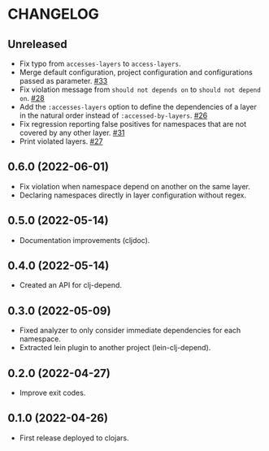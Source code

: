 # CHANGELOG

## Unreleased

* Fix typo from `accesses-layers` to `access-layers`.
* Merge default configuration, project configuration and configurations passed as parameter. [#33](https://github.com/fabiodomingues/clj-depend/issues/33)
* Fix violation message from `should not depends on` to `should not depend on`. [#28](https://github.com/fabiodomingues/clj-depend/issues/28)
* Add the `:accesses-layers` option to define the dependencies of a layer in the natural order instead of `:accessed-by-layers`. [#26](https://github.com/fabiodomingues/clj-depend/issues/26)
* Fix regression reporting false positives for namespaces that are not covered by any other layer. [#31](https://github.com/fabiodomingues/clj-depend/issues/31)
* Print violated layers. [#27](https://github.com/fabiodomingues/clj-depend/issues/27)

## 0.6.0 (2022-06-01)

* Fix violation when namespace depend on another on the same layer.
* Declaring namespaces directly in layer configuration without regex.

## 0.5.0 (2022-05-14)
* Documentation improvements (cljdoc).

## 0.4.0 (2022-05-14)
* Created an API for clj-depend.

## 0.3.0 (2022-05-09)
* Fixed analyzer to only consider immediate dependencies for each namespace.
* Extracted lein plugin to another project (lein-clj-depend).

## 0.2.0 (2022-04-27)
* Improve exit codes.

## 0.1.0 (2022-04-26)
* First release deployed to clojars.
